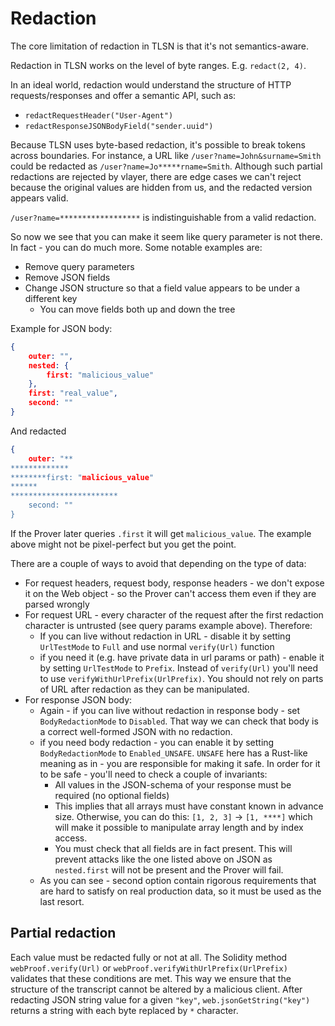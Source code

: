 # Redaction

The core limitation of redaction in TLSN is that it's not semantics-aware.

Redaction in TLSN works on the level of byte ranges.
E.g. `redact(2, 4)`.

In an ideal world, redaction would understand the structure of HTTP requests/responses and offer a semantic API, such as:
- `redactRequestHeader("User-Agent")`
- `redactResponseJSONBodyField("sender.uuid")`

Because TLSN uses byte-based redaction, it's possible to break tokens across boundaries.
For instance, a URL like `/user?name=John&surname=Smith` could be redacted as `/user?name=Jo*****rname=Smith`. Although such partial redactions are rejected by vlayer, there are edge cases we can't reject because the original values are hidden from us, and the redacted version appears valid.

`/user?name=******************` is indistinguishable from a valid redaction.

So now we see that you can make it seem like query parameter is not there. In fact - you can do much more. Some notable examples are:
* Remove query parameters
* Remove JSON fields
* Change JSON structure so that a field value appears to be under a different key
    * You can move fields both up and down the tree

Example for JSON body:
```json
{
    outer: "",
    nested: {
        first: "malicious_value"
    },
    first: "real_value",
    second: ""
}
```

And redacted
```json
{
    outer: "**
*************
********first: "malicious_value"
******
************************
    second: ""
}
```

If the Prover later queries `.first` it will get `malicious_value`. The example above might not be pixel-perfect but you get the point.

There are a couple of ways to avoid that depending on the type of data:
* For request headers, request body, response headers - we don't expose it on the Web object - so the Prover can't access them even if they are parsed wrongly
* For request URL - every character of the request after the first redaction character is untrusted (see query params example above). Therefore:
    * If you can live without redaction in URL - disable it by setting `UrlTestMode` to `Full` and use normal `verify(Url)` function
    * if you need it (e.g. have private data in url params or path) - enable it by setting `UrlTestMode` to `Prefix`. Instead of `verify(Url)` you'll need to use `verifyWithUrlPrefix(UrlPrefix)`. You should not rely on parts of URL after redaction as they can be manipulated.
* For response JSON body:
    * Again - if you can live without redaction in response body - set `BodyRedactionMode` to `Disabled`. That way we can check that body is a correct well-formed JSON with no redaction.
    * if you need body redaction - you can enable it by setting `BodyRedactionMode` to `Enabled_UNSAFE`. `UNSAFE` here has a Rust-like meaning as in - you are responsible for making it safe. In order for it to be safe - you'll need to check a couple of invariants:
        * All values in the JSON-schema of your response must be required (no optional fields)
        * This implies that all arrays must have constant known in advance size. Otherwise, you can do this: `[1, 2, 3]` -> `[1, ****]` which will make it possible to manipulate array length and by index access.
        * You must check that all fields are in fact present. This will prevent attacks like the one listed above on JSON as `nested.first` will not be present and the Prover will fail.
    * As you can see - second option contain rigorous requirements that are hard to satisfy on real production data, so it must be used as the last resort.

## Partial redaction

Each value must be redacted fully or not at all. The Solidity method `webProof.verify(Url)` or `webProof.verifyWithUrlPrefix(UrlPrefix)` validates that these conditions are met. This way we ensure that the structure of the transcript cannot be altered by a malicious client. After redacting JSON string value for a given `"key"`, `web.jsonGetString("key")` returns a string with each byte replaced by `*` character.
